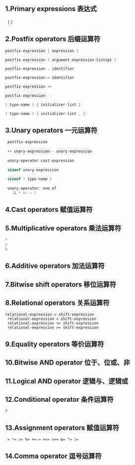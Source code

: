 ## 1.Primary expressions	表达式

（ ）

## 2.Postfix operators	后缀运算符

```c
postfix-expression [ expression ] 

postfix-expression ( argument-expression-listopt ) 

postfix-expression . identifier 

postfix-expression-> identifier 

postfix-expression ++ 

postfix-expression- -

( type-name ) { initializer-list } 

( type-name ) { initializer-list , }
```



## 3.Unary operators	一元运算符

```c
 postfix-expression
     
 ++ unary-expression-- unary-expression
     
 unary-operator cast-expression
     
 sizeof unary-expression
     
 sizeof ( type-name )
     
 unary-operator: one of
 	& * +- ~ !
```



## 4.Cast operators	赋值运算符



## 5.Multiplicative operators	乘法运算符

```c
*
/
%
```



## 6.Additive operators	加法运算符



## 7.Bitwise shift operators	移位运算符



## 8.Relational operators	关系运算符

```
relational-expression < shift-expression
 relational-expression > shift-expression
 relational-expression <= shift-expression
 relational-expression >= shift-expression
```



## 9.Equality operators	等价运算符



## 10.Bitwise AND operator	位于、位或、非



## 11.Logical AND operator	逻辑与、逻辑或



## 12.Conditional operator	条件运算符

```
?
```



## 13.Assignment operators	赋值运算符

```
 = *= /= %= +=-= <<= >>= &= ^= |=
```



## 14.Comma operator	逗号运算符

